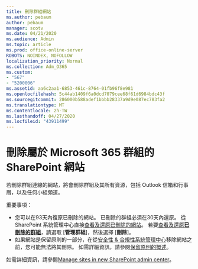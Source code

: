 ```yaml
---
title: 刪除群組網站
ms.author: pebaum
author: pebaum
manager: scotv
ms.date: 04/21/2020
ms.audience: Admin
ms.topic: article
ms.prod: office-online-server
ROBOTS: NOINDEX, NOFOLLOW
localization_priority: Normal
ms.collection: Adm_O365
ms.custom:
- "567"
- "5200006"
ms.assetid: aa6c2aa1-6853-461c-8764-01fb96f8e981
ms.openlocfilehash: 5c44ab1409f6a0dcd7079cee68f61d6984bdc43f
ms.sourcegitcommit: 286000b588adef1bbbb28337a9d9e087ec783fa2
ms.translationtype: MT
ms.contentlocale: zh-TW
ms.lasthandoff: 04/27/2020
ms.locfileid: "43911499"
---
```

# <a name="delete-a-sharepoint-site-that-belongs-to-an-microsoft-365-group"></a>刪除屬於 Microsoft 365 群組的 SharePoint 網站

若刪除群組連線的網站，將會刪除群組及其所有資源，包括 Outlook 信箱和行事曆，以及任何小組頻道。
  
重要事項：

- 您可以在93天內復原已刪除的網站。 已刪除的群組必須在30天內還原。 從 SharePoint 系統管理中心直接[查看及還原已刪除的網站](https://admin.microsoft.com/sharepoint?page=recyclebin&modern=true)。 若要[查看及還原**已刪除的群組**](https://outlook.office.com/people/group/deleted)，請選取 [**管理群組**]，然後選擇 [**刪除**]。
- 如果網站是保留原則的一部分，在從[安全性 & 合規性系統管理中心](https://protection.office.com/?rfr=AdminCenter#/retention)移除網站之前，您可能無法將其刪除。 如需詳細資訊，請參閱[保留原則的概述](https://docs.microsoft.com/office365/securitycompliance/retention-policies#content-in-onedrive-accounts-and-sharepoint-sites)。
  
如需詳細資訊，請參閱[Manage sites in new SharePoint admin center](https://docs.microsoft.com/sharepoint/manage-sites-in-new-admin-center)。
